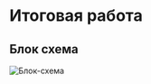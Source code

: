 # Итоговая работа
## Блок схема
![Блок-схема](/4/itog_job/diagram.png "Блок-схема решения данной задачи")


